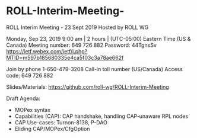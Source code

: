 # ROLL-Interim-Meeting-

ROLL Interim Meeting - 23 Sept 2019
Hosted by ROLL WG

Monday, Sep 23, 2019 9:00 am | 2 hours | (UTC-05:00) Eastern Time (US & Canada)
Meeting number: 649 726 882
Password: 44TgnsSv
https://ietf.webex.com/ietf/j.php?MTID=m597b185680335e4ca5f03c3a78ae662f

Join by phone
1-650-479-3208 Call-in toll number (US/Canada)
Access code: 649 726 882

Slides/Materials: https://github.com/roll-wg/ROLL-Interim-Meeting



Draft Agenda:

- MOPex syntax
- Capabilities (CAP): CAP handshake, handling CAP-unaware RPL nodes
- CAP Use-cases: Turnon-8138, P-DAO
- Eliding CAP/MOPex/CfgOption
